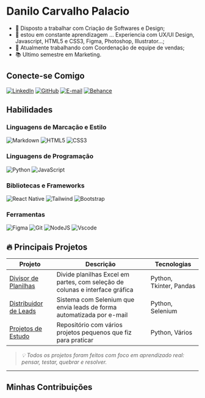 # Danilo Carvalho Palacio

- 👀 Disposto a trabalhar com Criação de Softwares e Design;
- 🌱 estou em constante aprendizagem  ...  Experiencia com UX/UI Design, Javascript, HTML5 e CSS3, Figma, Photoshop, Illustrator...;
- 💼 Atualmente trabalhando com Coordenação de equipe de vendas;
- 📚 Ultimo semestre em Marketing.

## Conecte-se Comigo

[![LinkedIn](https://img.shields.io/badge/LinkedIn-0077B5?style=for-the-badge&logo=linkedin&logoColor=white)](https://www.linkedin.com/in/SEUUSERNAME/)
[![GitHub](https://img.shields.io/badge/GitHub-100000?style=for-the-badge&logo=github&logoColor=white)](https://github.com/SEUUSERNAME)
[![E-mail](https://img.shields.io/badge/-Email-000?style=for-the-badge&logo=microsoft-outlook&logoColor=007BFF)](mailto:SEUEMAIL)
[![Behance](https://img.shields.io/badge/Behance-000?style=for-the-badge&logo=microsoft-outlook&logoColor=007BFF)](https://www.behance.net/DaniloPalacio)



## Habilidades
### Linguagens de Marcação e Estilo
![Markdown](https://img.shields.io/badge/Markdown-000?style=for-the-badge&logo=markdown)
![HTML5](https://img.shields.io/badge/HTML5-E34F26?style=for-the-badge&logo=html5&logoColor=white)
![CSS3](https://img.shields.io/badge/CSS3-1572B6?style=for-the-badge&logo=css3&logoColor=white)

### Linguagens de Programação
![Python](https://img.shields.io/badge/python-3670A0?style=for-the-badge&logo=python&logoColor=ffdd54)
![JavaScript](https://img.shields.io/badge/JavaScript-F7DF1E?style=for-the-badge&logo=javascript&logoColor=black)

### Bibliotecas e Frameworks
![React Native](https://img.shields.io/badge/React_Native-20232A?style=for-the-badge&logo=react&logoColor=61DAFB)
![Tailwind](https://img.shields.io/badge/tailwindcss-%2338B2AC.svg?style=for-the-badge&logo=tailwind-css&logoColor=white)
![Bootstrap](https://img.shields.io/badge/-boostrap-0D1117?style=for-the-badge&logo=bootstrap&labelColor=0D1117)
### Ferramentas
![Figma](https://img.shields.io/badge/Figma-696969?style=for-the-badge&logo=figma&logoColor=figma)
![Git](https://img.shields.io/badge/GIT-E44C30?style=for-the-badge&logo=git&logoColor=white)
![NodeJS](https://img.shields.io/badge/node.js-6DA55F?style=for-the-badge&logo=node.js&logoColor=white)
![Vscode](https://img.shields.io/badge/Vscode-007ACC?style=for-the-badge&logo=visual-studio-code&logoColor=white)


## 🔥 Principais Projetos

| Projeto | Descrição | Tecnologias |
|--------|-----------|-------------|
| [Divisor de Planilhas](https://github.com/seu-usuario/divisor-planilhas) | Divide planilhas Excel em partes, com seleção de colunas e interface gráfica | Python, Tkinter, Pandas |
| [Distribuidor de Leads](https://github.com/seu-usuario/distribuidor-leads) | Sistema com Selenium que envia leads de forma automatizada por e-mail | Python, Selenium |
| [Projetos de Estudo](https://github.com/seu-usuario/projetos-estudo) | Repositório com vários projetos pequenos que fiz para praticar | Python, Vários |

> *💡 Todos os projetos foram feitos com foco em aprendizado real: pensar, testar, quebrar e resolver.*

---

## Minhas Contribuições
